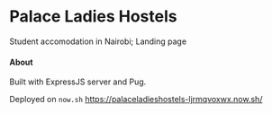 # Palace Ladies Hostels

Student accomodation in Nairobi; Landing page

#### About
Built with ExpressJS server and Pug.

Deployed on ```now.sh``` https://palaceladieshostels-ljrmqvoxwx.now.sh/
